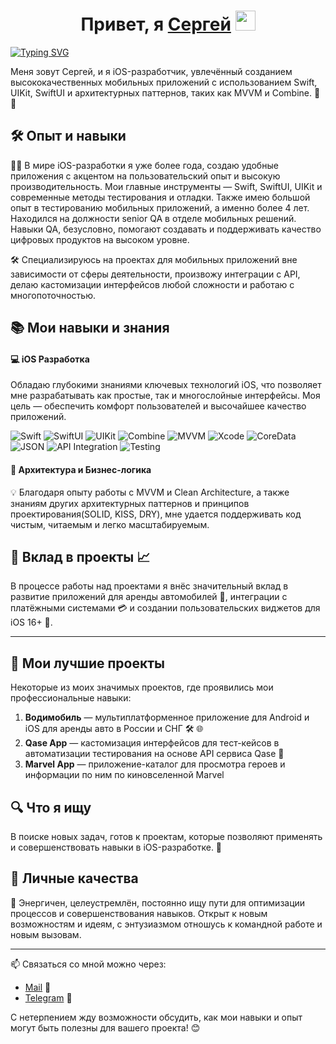 <h1 align="center">Привет, я <a href="https://t.me/your_username" target="_blank">Сергей</a> 
<img src="https://github.com/blackcater/blackcater/raw/main/images/Hi.gif" width="32"/></h1>

[![Typing SVG](https://readme-typing-svg.demolab.com?font=Fira+Code&pause=1000&width=435&lines=iOS+Developer)](https://git.io/typing-svg)

Меня зовут Сергей, и я iOS-разработчик, увлечённый созданием высококачественных мобильных приложений с использованием Swift, UIKit, SwiftUI и архитектурных паттернов, таких как MVVM и Combine. 🚀📱

## 🛠️ Опыт и навыки
👨‍💻 В мире iOS-разработки я уже более года, создаю удобные приложения с акцентом на пользовательский опыт и высокую производительность. Мои главные инструменты — Swift, SwiftUI, UIKit и современные методы тестирования и отладки. Также имею большой опыт в тестированию мобильных приложений, а именно более 4 лет. Находился на должности senior QA в отделе мобильных решений. Навыки QA, безусловно, помогают создавать и поддерживать качество цифровых продуктов на высоком уровне.

🛠️ Специализируюсь на проектах для мобильных приложений вне зависимости от сферы деятельности, произвожу интеграции с API, делаю кастомизации интерфейсов любой сложности и работаю с многопоточностью.

## 📚 Мои навыки и знания

#### 💻 iOS Разработка
Обладаю глубокими знаниями ключевых технологий iOS, что позволяет мне разрабатывать как простые, так и многослойные интерфейсы. Моя цель — обеспечить комфорт пользователей и высочайшее качество приложений.

![Swift](https://img.shields.io/badge/Swift-FA7343?style=for-the-badge&logo=swift&logoColor=white)
![SwiftUI](https://img.shields.io/badge/SwiftUI-0078D6?style=for-the-badge&logo=swift&logoColor=white)
![UIKit](https://img.shields.io/badge/UIKit-4285F4?style=for-the-badge&logo=uikit&logoColor=white)
![Combine](https://img.shields.io/badge/Combine-51A9F5?style=for-the-badge&logo=combine&logoColor=white)
![MVVM](https://img.shields.io/badge/MVVM-FFD700?style=for-the-badge&logo=mvvm&logoColor=black)
![Xcode](https://img.shields.io/badge/Xcode-147EFB?style=for-the-badge&logo=xcode&logoColor=white)
![CoreData](https://img.shields.io/badge/CoreData-4682B4?style=for-the-badge&logo=coredata&logoColor=white)
![JSON](https://img.shields.io/badge/JSON-000000?style=for-the-badge&logo=json&logoColor=white)
![API Integration](https://img.shields.io/badge/API_Integration-4285F4?style=for-the-badge&logo=api&logoColor=white)
![Testing](https://img.shields.io/badge/Testing-FC6D26?style=for-the-badge&logo=testing&logoColor=white)

#### 🧩 Архитектура и Бизнес-логика
💡 Благодаря опыту работы с MVVM и Clean Architecture, а также знаниям других архитектурных паттернов и принципов проектирования(SOLID, KISS, DRY), мне удается поддерживать код чистым, читаемым и легко масштабируемым.

## 🎯 Вклад в проекты 📈

В процессе работы над проектами я внёс значительный вклад в развитие приложений для аренды автомобилей 🚙, интеграции с платёжными системами 💳 и создании пользовательских виджетов для iOS 16+ 📱.

---

## 🚀 Мои лучшие проекты

Некоторые из моих значимых проектов, где проявились мои профессиональные навыки:

1. **Водимобиль** — мультиплатформенное приложение для Android и iOS для аренды авто в России и СНГ 🛠️ 🌐
2. **Qase App** — кастомизация интерфейсов для тест-кейсов в автоматизации тестирования на основе API сервиса Qase 🧪
3. **Marvel App** — приложение-каталог для просмотра героев и информации по ним по киновселенной Marvel

## 🔍 Что я ищу
В поиске новых задач, готов к проектам, которые позволяют применять и совершенствовать навыки в iOS-разработке. 🙌

## 💼 Личные качества
💪 Энергичен, целеустремлён, постоянно ищу пути для оптимизации процессов и совершенствования навыков. Открыт к новым возможностям и идеям, с энтузиазмом отношусь к командной работе и новым вызовам.

---

📫 Связаться со мной можно через:
- [Mail](mailto:rekeylf1234567@gmail.com) 📧
- [Telegram](https://t.me/ivn_srg) 📱

С нетерпением жду возможности обсудить, как мои навыки и опыт могут быть полезны для вашего проекта! 😊
